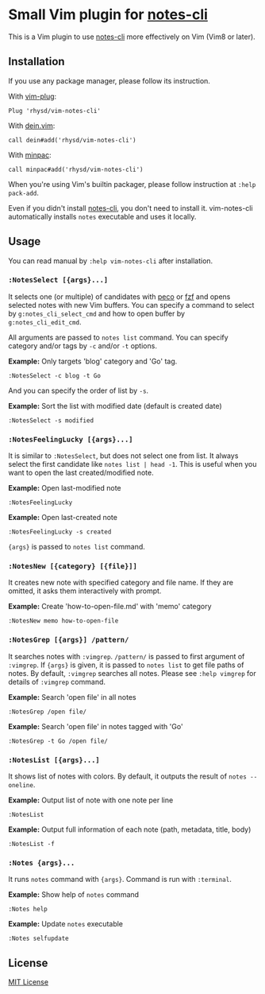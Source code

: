 Small Vim plugin for [notes-cli][]
==================================

This is a Vim plugin to use [notes-cli][] more effectively on Vim (Vim8 or later).



## Installation

If you use any package manager, please follow its instruction.

With [vim-plug](https://github.com/junegunn/vim-plug):

```vim
Plug 'rhysd/vim-notes-cli'
```

With [dein.vim](https://github.com/Shougo/dein.vim):

```vim
call dein#add('rhysd/vim-notes-cli')
```

With [minpac](https://github.com/k-takata/minpac):

```vim
call minpac#add('rhysd/vim-notes-cli')
```

When you're using Vim's builtin packager, please follow instruction at `:help pack-add`.

Even if you didn't install [notes-cli][], you don't need to install it. vim-notes-cli automatically
installs `notes` executable and uses it locally.



## Usage

You can read manual by `:help vim-notes-cli` after installation.

### `:NotesSelect [{args}...]`

It selects one (or multiple) of candidates with [peco][] or [fzf][] and opens selected notes with new Vim buffers.
You can specify a command to select by `g:notes_cli_select_cmd` and how to open buffer by `g:notes_cli_edit_cmd`.

All arguments are passed to `notes list` command. You can specify category and/or tags by `-c` and/or `-t` options.

**Example:** Only targets 'blog' category and 'Go' tag.

```
:NotesSelect -c blog -t Go
```

And you can specify the order of list by `-s`.

**Example:** Sort the list with modified date (default is created date)

```
:NotesSelect -s modified
```


### `:NotesFeelingLucky [{args}...]`

It is similar to `:NotesSelect`, but does not select one from list. It always select the first candidate like
`notes list | head -1`.
This is useful when you want to open the last created/modified note.

**Example:** Open last-modified note

```
:NotesFeelingLucky
```

**Example:** Open last-created note

```
:NotesFeelingLucky -s created
```

`{args}` is passed to `notes list` command.


### `:NotesNew [{category} [{file}]]`

It creates new note with specified category and file name. If they are omitted, it asks them interactively
with prompt.

**Example:** Create 'how-to-open-file.md' with 'memo' category

```
:NotesNew memo how-to-open-file
```


### `:NotesGrep [{args}] /pattern/`

It searches notes with `:vimgrep`. `/pattern/` is passed to first argument of `:vimgrep`. If `{args}` is given,
it is passed to `notes list` to get file paths of notes. By default, `:vimgrep` searches all notes.  Please see
`:help vimgrep` for details of `:vimgrep` command.

**Example:** Search 'open file' in all notes

```
:NotesGrep /open file/
```

**Example:** Search 'open file' in notes tagged with 'Go'

```
:NotesGrep -t Go /open file/
```


### `:NotesList [{args}...]`

It shows list of notes with colors. By default, it outputs the result of `notes --oneline`.

**Example:** Output list of note with one note per line

```
:NotesList
```

**Example:** Output full information of each note (path, metadata, title, body)

```
:NotesList -f
```

### `:Notes {args}...`

It runs `notes` command with `{args}`. Command is run with `:terminal`.

**Example:** Show help of `notes` command

```
:Notes help
```

**Example:** Update `notes` executable

```
:Notes selfupdate
```


## License

[MIT License](LICENSE.txt)

[notes-cli]: https://github.com/rhysd/notes-cli
[peco]: https://github.com/peco/peco
[fzf]: https://github.com/junegunn/fzf
